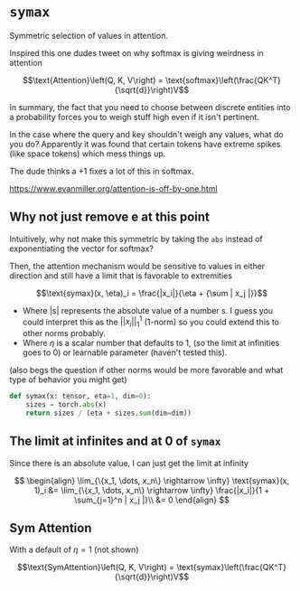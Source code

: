 # `symax`

Symmetric selection of values in attention.

Inspired this one dudes tweet on why softmax is giving weirdness in attention

$$\text{Attention}\left(Q, K, V\right) = \text{softmax}\left(\frac{QK^T}{\sqrt{d}}\right)V$$

In summary, the fact that you need to choose between discrete entities into a probability forces you to weigh stuff high even if it isn't pertinent.

In the case where the query and key shouldn't weigh any values, what do you do? Apparently it was found that certain tokens have extreme spikes (like space tokens) which mess things up.

The dude thinks a +1 fixes a lot of this in softmax.

https://www.evanmiller.org/attention-is-off-by-one.html

## Why not just remove e at this point

Intuitively, why not make this symmetric by taking the `abs` instead of exponentiating the vector for softmax?

Then, the attention mechanism would be sensitive to values in either direction and still have a limit that is favorable to extremities

$$\text{symax}(x, \eta)_i = \frac{|x_i|}{\eta + {\sum | x_j |}}$$

-   Where |s| represents the absolute value of a number s. I guess you could interpret this as the $||x_i||_1^1$ (1-norm) so you could extend this to other norms probably.
-   Where $\eta$ is a scalar number that defaults to 1, (so the limit at infinities goes to 0) or learnable parameter (haven't tested this).

(also begs the question if other norms would be more favorable and what type of behavior you might get)

```python
def symax(x: tensor, eta=1, dim=0):
    sizes = torch.abs(x)
    return sizes / (eta + sizes.sum(dim=dim))
```

## The limit at infinites and at 0 of `symax`

Since there is an absolute value, I can just get the limit at infinity

$$
\begin{align}
	\lim_{\{x_1, \dots, x_n\} \rightarrow \infty} \text{symax}(x, 1)_i
	 &= \lim_{\{x_1, \dots, x_n\} \rightarrow \infty} \frac{|x_i|}{1 + \sum_{j=1}^n | x_j |}\\
&= 0
\end{align}
$$

## Sym Attention

With a default of $\eta=1$ (not shown)

$$\text{SymAttention}\left(Q, K, V\right) = \text{symax}\left(\frac{QK^T}{\sqrt{d}}\right)V$$
